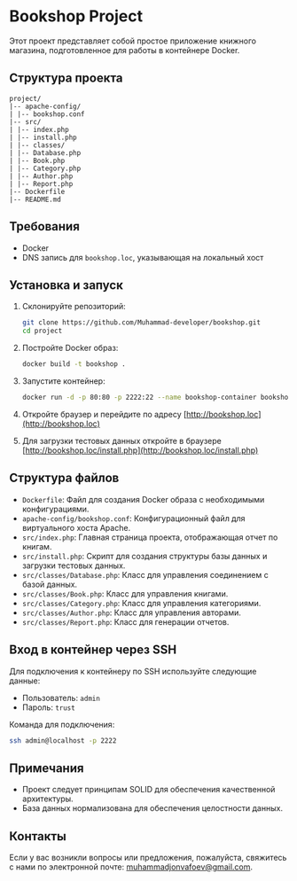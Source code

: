 # Bookshop Project

Этот проект представляет собой простое приложение книжного магазина, подготовленное для работы в контейнере Docker.

## Структура проекта
```
project/
|-- apache-config/
| |-- bookshop.conf
|-- src/
| |-- index.php
| |-- install.php
| |-- classes/
| |-- Database.php
| |-- Book.php
| |-- Category.php
| |-- Author.php
| |-- Report.php
|-- Dockerfile
|-- README.md
```

## Требования

- Docker
- DNS запись для `bookshop.loc`, указывающая на локальный хост

## Установка и запуск

1. Склонируйте репозиторий:

    ```sh
    git clone https://github.com/Muhammad-developer/bookshop.git
    cd project
    ```

2. Постройте Docker образ:

    ```sh
    docker build -t bookshop .
    ```

3. Запустите контейнер:

    ```sh
    docker run -d -p 80:80 -p 2222:22 --name bookshop-container bookshop
    ```

4. Откройте браузер и перейдите по адресу [http://bookshop.loc](http://bookshop.loc)

5. Для загрузки тестовых данных откройте в браузере [http://bookshop.loc/install.php](http://bookshop.loc/install.php)

## Структура файлов

- `Dockerfile`: Файл для создания Docker образа с необходимыми конфигурациями.
- `apache-config/bookshop.conf`: Конфигурационный файл для виртуального хоста Apache.
- `src/index.php`: Главная страница проекта, отображающая отчет по книгам.
- `src/install.php`: Скрипт для создания структуры базы данных и загрузки тестовых данных.
- `src/classes/Database.php`: Класс для управления соединением с базой данных.
- `src/classes/Book.php`: Класс для управления книгами.
- `src/classes/Category.php`: Класс для управления категориями.
- `src/classes/Author.php`: Класс для управления авторами.
- `src/classes/Report.php`: Класс для генерации отчетов.

## Вход в контейнер через SSH

Для подключения к контейнеру по SSH используйте следующие данные:

- Пользователь: `admin`
- Пароль: `trust`

Команда для подключения:

```sh
ssh admin@localhost -p 2222
```

## Примечания
- Проект следует принципам SOLID для обеспечения качественной архитектуры.
- База данных нормализована для обеспечения целостности данных.

## Контакты
Если у вас возникли вопросы или предложения, пожалуйста, свяжитесь с нами по электронной почте: [muhammadjonvafoev@gmail.com](mailto:muhammadjonvafoev@gmail.com).